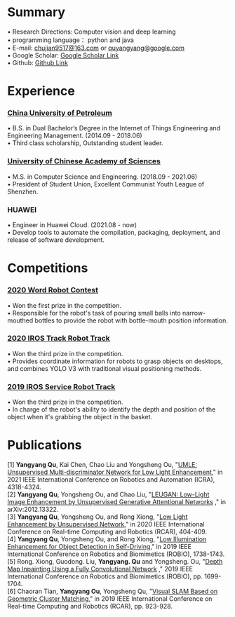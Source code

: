 # Summary  
• Research Directions: Computer vision and deep learning    
• programming language： python and java  
• E-mail: chujian9517@163.com or quyangyang@google.com  
• Google Scholar: [Google Scholar Link](https://scholar.google.com/citations?hl=zh-CN&user=JzRU1eEAAAAJ)  
• Github: [Github Link](https://github.com/nameCody)
# Experience

### [China University of Petroleum](http://english.upc.edu.cn/)      
• B.S. in Dual Bachelor’s Degree in the Internet of Things Engineering and Engineering Management. (2014.09 - 2018.06)  
• Third class scholarship, Outstanding student leader.    

### [University of Chinese Academy of Sciences](https://english.ucas.ac.cn/)   
• M.S. in Computer Science and Engineering. (2018.09 - 2021.06)    
• President of Student Union, Excellent Communist Youth League of Shenzhen.  

### HUAWEI 
• Engineer in Huawei Cloud. (2021.08 - now)  
• Develop tools to automate the compilation, packaging, deployment, and release of software development.  

# Competitions  
### [2020 Word Robot Contest](http://2018.worldrobotconference.com/html/jiqirendasai/chengji/2020/)  
• Won the first prize in the competition.  
• Responsible for the robot's task of pouring small balls into narrow-mouthed bottles to provide the robot with bottle-mouth position information.  
### [2020 IROS Track Robot Track](https://rpal.cse.usf.edu/competition_iros2020/)  
• Won the third prize in the competition.  
• Provides coordinate information for robots to grasp objects on desktops, and combines YOLO V3 with traditional visual positioning methods.   
### [2019 IROS Service Robot Track](https://rpal.cse.usf.edu/competition_iros2019/)  
• Won the third prize in the competition.  
• In charge of the robot's ability to identify the depth and position of the object when it's grabbing the object in the basket.  
 
# Publications

[1]  **Yangyang Qu**, Kai Chen, Chao Liu and Yongsheng Ou, "[UMLE: Unsupervised Multi-discriminator Network for Low Light Enhancement](https://ieeexplore.ieee.org/abstract/document/9561051)," in 2021 IEEE International Conference on Robotics and Automation (ICRA), 4318-4324.   
[2]  **Yangyang Qu**, Yongsheng Ou, and Chao Liu, "[LEUGAN: Low-Light Image Enhancement by Unsupervised Generative Attentional Networks](https://arxiv.org/abs/2012.13322)
," in arXiv:2012.13322.   
[3] **Yangyang Qu**, Yongsheng Ou, and Rong Xiong, "[Low Light Enhancement by Unsupervised Network](https://ieeexplore.ieee.org/abstract/document/9303267),"  in 2020 IEEE International Conference on Real-time Computing and Robotics (RCAR), 404-409.   
[4] **Yangyang Qu**, Yongsheng Ou, and Rong Xiong, "[Low Illumination Enhancement for Object Detection in Self-Driving](https://ieeexplore.ieee.org/abstract/document/8961471)," in 2019 IEEE International Conference on Robotics and Biomimetics (ROBIO), 1738-1743.  
[5] Rong. Xiong, Guodong. Liu, **Yangyang. Qu** and Yongsheng. Ou, "[Depth Map Inpainting Using a Fully Convolutional Network](https://ieeexplore.ieee.org/abstract/document/8961820) ," 2019 IEEE International Conference on Robotics and Biomimetics (ROBIO), pp. 1699-1704.  
[6] Chaoran Tian, **Yangyang Ou**, Yongsheng Qu, "[Visual SLAM Based on Geometric Cluster Matching](https://ieeexplore.ieee.org/abstract/document/9044135)," in 2019 IEEE International Conference on Real-time Computing and Robotics (RCAR), pp. 923-928.    
